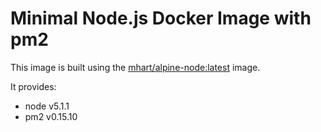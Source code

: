 # Minimal Node.js Docker Image with pm2

This image is built using the [mhart/alpine-node:latest](https://hub.docker.com/r/mhart/alpine-node/) image.

It provides:
  - node v5.1.1
  - pm2 v0.15.10

